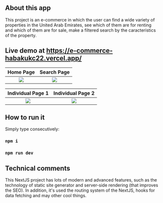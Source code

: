 ## About this app

This project is an e-commerce in which the user can find a wide variety of properties in the United Arab Emirates, see which of them are for renting and which of them are for sale, make a filtered search by the caracteristics of the property.

## Live demo at https://e-commerce-habakukc22.vercel.app/

|          Home Page          |        Search Page          |
| :-------------------------: | :-------------------------: |
| ![](https://i.ibb.co/1ZTwcfw/img1.png) | ![](https://i.ibb.co/Mcx8TkB/img2.png) |

|     Individual Page 1       |     Individual Page 2       |
| :-------------------------: | :-------------------------: |
| ![](https://i.ibb.co/8XKSLYP/img3.png) | ![](https://i.ibb.co/1K4t0xd/img4.png) |

## How to run it

Simply type consecutively:

### `npm i`

### `npm run dev`

## Technical comments

This NextJS project has lots of modern and advanced features, such as the technology of static site generator and server-side rendering (that improves the SEO). In addition, it's used the routing system of the NextJS, hooks for data fetching and may other cool things.
